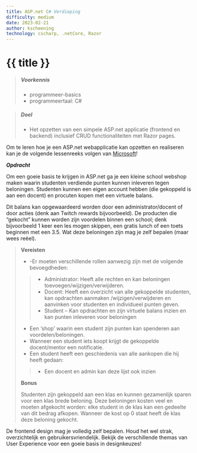 ```yaml
---
title: ASP.net C# Verdieping
difficulty: medium
date: 2023-02-21
author: kscheening
technology: cscharp, .netCore, Razor
---
```


# {{ title }}

> ##### Voorkennis
> * programmeer-basics
> * programmeertaal: C#

> ##### Doel
> * Het opzetten van een simpele ASP.net applicatie (frontend en backend) inclusief CRUD functionaliteiten met Razor pages.

Om te leren hoe je een ASP.net webapplicatie kan opzetten en realiseren kan je de volgende lessenreeks volgen van [Microsoft](https://learn.microsoft.com/en-us/aspnet/core/tutorials/razor-pages/?view=aspnetcore-7.0)!

***Opdracht***

Om een goeie basis te krijgen in ASP.net ga je een kleine school webshop maken waarin studenten verdiende punten kunnen inleveren tegen beloningen. Studenten kunnen een eigen account hebben (die gekoppeld is aan een docent) en procuten kopen met een virtuele balans. 

Dit balans kan opgewaardeerd worden door een administrator/docent of door acties (denk aan Twitch rewards bijvoorbeeld). De producten die “gekocht” kunnen worden zijn voordelen binnen een school; denk bijvoorbeeld 1 keer een les mogen skippen, een gratis lunch of een toets beginnen met een 3.5.  Wat deze beloningen zijn mag je zelf bepalen (maar wees reëel).  

>**Vereisten** 
> * -Er moeten verschillende rollen aanwezig zijn met de volgende bevoegdheden:
>> - Administrator: Heeft alle rechten en kan beloningen toevoegen/wijzigen/verwijderen.
>> - Docent: Heeft een overzicht van alle gekoppelde studenten, kan opdrachten aanmaken /wijzigen/verwijderen en aanvinken voor studenten en individueel punten geven.
>> - Student – Kan opdrachten en zijn virtuele balans inzien en kan punten inleveren voor beloningen
> * Een ‘shop’ waarin een student zijn punten kan spenderen aan voordelen/beloningen. 
> * Wanneer een student iets koopt krijgt de gekoppelde docent/mentor een notificatie.
> * Een student heeft een geschiedenis van alle aankopen die hij heeft gedaan: 
>> - Een docent en admin kan deze lijst ook inzien 
>
>**Bonus**
>
> Studenten zijn gekoppeld aan een klas en kunnen gezamenlijk sparen voor een klas brede beloning. Deze beloningen kosten veel en moeten afgekocht worden: elke student in de klas kan een gedeelte van dit bedrag afkopen. Wanneer de kost op 0 staat heeft de klas deze beloning gekocht.

De frontend design mag je volledig zelf bepalen. Houd het wel strak, overzichtelijk en gebruikersvriendelijk. Bekijk de verschillende themas van User Experience voor een goeie basis in designkeuzes!